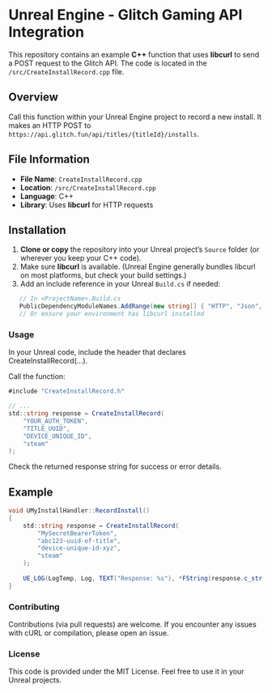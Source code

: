 # Unreal Engine - Glitch Gaming API Integration

This repository contains an example **C++** function that uses **libcurl** to send a POST request to the Glitch API. The code is located in the `/src/CreateInstallRecord.cpp` file.

## Overview

Call this function within your Unreal Engine project to record a new install. It makes an HTTP POST to `https://api.glitch.fun/api/titles/{titleId}/installs`.

## File Information

- **File Name**: `CreateInstallRecord.cpp`
- **Location**: `/src/CreateInstallRecord.cpp`
- **Language**: C++
- **Library**: Uses **libcurl** for HTTP requests

## Installation

1. **Clone or copy** the repository into your Unreal project’s `Source` folder (or wherever you keep your C++ code).
2. Make sure **libcurl** is available. (Unreal Engine generally bundles libcurl on most platforms, but check your build settings.)
3. Add an include reference in your Unreal `Build.cs` if needed:
```csharp
   // In <ProjectName>.Build.cs
   PublicDependencyModuleNames.AddRange(new string[] { "HTTP", "Json", "JsonUtilities" });
   // Or ensure your environment has libcurl installed
```

### Usage
In your Unreal code, include the header that declares CreateInstallRecord(...).


Call the function:

```csharp
#include "CreateInstallRecord.h"

// ...
std::string response = CreateInstallRecord(
    "YOUR_AUTH_TOKEN",
    "TITLE_UUID",
    "DEVICE_UNIQUE_ID",
    "steam"
);
```

Check the returned response string for success or error details.


## Example


```csharp
void UMyInstallHandler::RecordInstall()
{
    std::string response = CreateInstallRecord(
        "MySecretBearerToken",
        "abc123-uuid-of-title",
        "device-unique-id-xyz",
        "steam"
    );
    
    UE_LOG(LogTemp, Log, TEXT("Response: %s"), *FString(response.c_str()));
}
```

### Contributing
Contributions (via pull requests) are welcome. If you encounter any issues with cURL or compilation, please open an issue.

### License
This code is provided under the MIT License. Feel free to use it in your Unreal projects.
